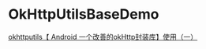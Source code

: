 # OkHttpUtilsBaseDemo
[okhttputils【 Android 一个改善的okHttp封装库】使用（一）](http://www.cnblogs.com/whycxb/p/7146572.html)
